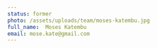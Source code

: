 ```yaml
---
status: former
photo: /assets/uploads/team/moses-katembu.jpg
full_name:  Moses Katembu
email: mose.kate@gmail.com
---
```

